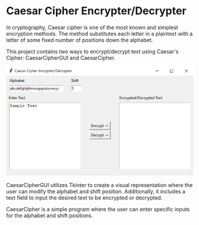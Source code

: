 # Caesar Cipher Encrypter/Decrypter

In cryptography, Caesar cipher is one of the most known and simplest encryption methods. The method substitutes each letter in a plaintext with a letter of some fixed number of positions down the alphabet.

This project contains two ways to encrypt/decrypt text using Caesar's Cipher: CaesarCipherGUI and CaesarCipher.

<p align="center">
  <img src="Images/Screenshot%202020-11-22%20180130.png">
</p>

CaesarCipherGUI utilizes Tkinter to create a visual representation where the user can modify the alphabet and shift position. Additionally, it includes a text field to input the desired text to be encrypted or decrypted.

CaesarCipher is a simple program where the user can enter specific inputs for the alphabet and shift positions.
